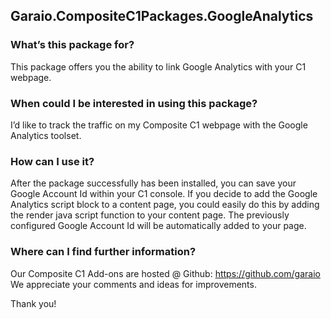 ## Garaio.CompositeC1Packages.GoogleAnalytics

### What’s this package for?
This package offers you the ability to link Google Analytics with your C1 webpage.

### When could I be interested in using this package?
I’d like to track the traffic on my Composite C1 webpage with the Google Analytics toolset.

### How can I use it?
After the package successfully has been installed, you can save your Google Account Id within your C1 console.
If you decide to add the Google Analytics script block to a content page, you could easily do this by adding the render java script function to your content page.
The previously configured Google Account Id will be automatically added to your page.

### Where can I find further information?
Our Composite C1 Add-ons are hosted @ Github: https://github.com/garaio
We appreciate your comments and ideas for improvements.

Thank you!